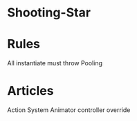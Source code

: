 # Shooting-Star

# Rules
All instantiate must throw Pooling

# Articles
Action System
Animator controller override
